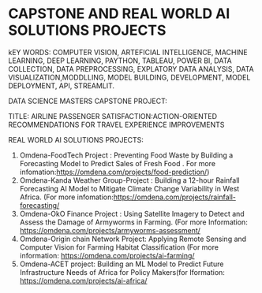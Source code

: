 # CAPSTONE AND REAL WORLD AI SOLUTIONS PROJECTS

kEY WORDS: COMPUTER VISION, ARTEFICIAL INTELLIGENCE, MACHINE LEARNING, DEEP LEARNING, PAYTHON, TABLEAU, POWER BI, DATA COLLECTION, DATA PREPROCESSING, EXPLATORY DATA ANALYSIS, DATA VISUALIZATION,MODDLLING, MODEL BUILDING, DEVELOPMENT, MODEL DEPLOYMENT, API, STREAMLIT.

DATA SCIENCE MASTERS CAPSTONE PROJECT: 

TITLE: AIRLINE PASSENGER SATISFACTION:ACTION-ORIENTED RECOMMENDATIONS FOR TRAVEL EXPERIENCE IMPROVEMENTS

REAL WORLD AI SOLUTIONS PROJECTS: 
1. Omdena-FoodTech Project : Preventing Food Waste by Building a Forecasting Model to Predict Sales of Fresh Food . For more infomation:https://omdena.com/projects/food-prediction/)
2. Omdena-Kanda Weather Group-Project : Building a 12-hour Rainfall Forecasting AI Model to Mitigate Climate Change Variability in West Africa. (For more infomation:https://omdena.com/projects/rainfall-forecasting/
3. Omdena-OkO Finance Project : Using Satellite Imagery to Detect and Assess the Damage of Armyworms in Farming. (For more Information: https://omdena.com/projects/armyworms-assessment/
4. Omdena-Origin chain Network Project: Applying Remote Sensing and Computer Vision for Farming Habitat Classification  (For more information: https://omdena.com/projects/ai-farming/
5. Omdena-ACET project: Building an ML Model to Predict Future Infrastructure Needs of Africa for Policy Makers(for Iformation: https://omdena.com/projects/ai-africa/
